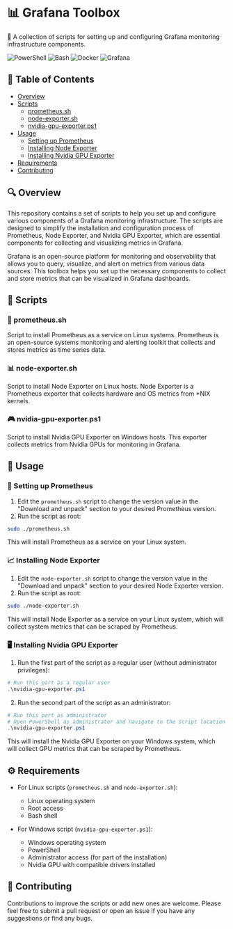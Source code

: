 # 📊 Grafana Toolbox

🔭 A collection of scripts for setting up and configuring Grafana monitoring infrastructure components.

<p>
  <img alt="PowerShell" src="https://img.shields.io/badge/PowerShell-black?style=flat-square&logoColor=white" />
  <img alt="Bash" src="https://img.shields.io/badge/-Bash-grey?style=flat-square&logo=gnubash&logoColor=white" />
  <img alt="Docker" src="https://img.shields.io/badge/-Docker-46a2f1?style=flat-square&logo=docker&logoColor=white" />
  <img alt="Grafana" src="https://img.shields.io/badge/Grafana-%23F46800?style=flat-square&logo=grafana&logoColor=white" />
</p>

## 📑 Table of Contents

- [Overview](#overview)
- [Scripts](#scripts)
  - [prometheus.sh](#prometheussh)
  - [node-exporter.sh](#node-exportersh)
  - [nvidia-gpu-exporter.ps1](#nvidia-gpu-exporterps1)
- [Usage](#usage)
  - [Setting up Prometheus](#setting-up-prometheus)
  - [Installing Node Exporter](#installing-node-exporter)
  - [Installing Nvidia GPU Exporter](#installing-nvidia-gpu-exporter)
- [Requirements](#requirements)
- [Contributing](#contributing)

## 🔍 Overview

This repository contains a set of scripts to help you set up and configure various components of a Grafana monitoring infrastructure. The scripts are designed to simplify the installation and configuration process of Prometheus, Node Exporter, and Nvidia GPU Exporter, which are essential components for collecting and visualizing metrics in Grafana.

Grafana is an open-source platform for monitoring and observability that allows you to query, visualize, and alert on metrics from various data sources. This toolbox helps you set up the necessary components to collect and store metrics that can be visualized in Grafana dashboards.

## 📜 Scripts

### 🔄 prometheus.sh

Script to install Prometheus as a service on Linux systems. Prometheus is an open-source systems monitoring and alerting toolkit that collects and stores metrics as time series data.

### 📊 node-exporter.sh

Script to install Node Exporter on Linux hosts. Node Exporter is a Prometheus exporter that collects hardware and OS metrics from *NIX kernels.

### 🎮 nvidia-gpu-exporter.ps1

Script to install Nvidia GPU Exporter on Windows hosts. This exporter collects metrics from Nvidia GPUs for monitoring in Grafana.

## 🚀 Usage

### 🔧 Setting up Prometheus

1. Edit the `prometheus.sh` script to change the version value in the "Download and unpack" section to your desired Prometheus version.
2. Run the script as root:

```bash
sudo ./prometheus.sh
```

This will install Prometheus as a service on your Linux system.

### 📈 Installing Node Exporter

1. Edit the `node-exporter.sh` script to change the version value in the "Download and unpack" section to your desired Node Exporter version.
2. Run the script as root:

```bash
sudo ./node-exporter.sh
```

This will install Node Exporter as a service on your Linux system, which will collect system metrics that can be scraped by Prometheus.

### 🖥️ Installing Nvidia GPU Exporter

1. Run the first part of the script as a regular user (without administrator privileges):

```powershell
# Run this part as a regular user
.\nvidia-gpu-exporter.ps1
```

2. Run the second part of the script as an administrator:

```powershell
# Run this part as administrator
# Open PowerShell as administrator and navigate to the script location
.\nvidia-gpu-exporter.ps1
```

This will install the Nvidia GPU Exporter on your Windows system, which will collect GPU metrics that can be scraped by Prometheus.

## ⚙️ Requirements

- For Linux scripts (`prometheus.sh` and `node-exporter.sh`):
  - Linux operating system
  - Root access
  - Bash shell

- For Windows script (`nvidia-gpu-exporter.ps1`):
  - Windows operating system
  - PowerShell
  - Administrator access (for part of the installation)
  - Nvidia GPU with compatible drivers installed

## 👥 Contributing

Contributions to improve the scripts or add new ones are welcome. Please feel free to submit a pull request or open an issue if you have any suggestions or find any bugs.
